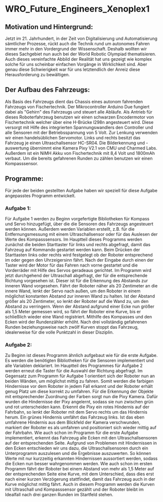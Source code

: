 # WRO_Future_Engineers_Xenoplex1

## Motivation und Hintergrund:
Jetzt im 21. Jahrhundert, in der Zeit von Digitalisierung und Automatisierung sämtlicher Prozesse, rückt auch die Technik rund um autonomes Fahren immer mehr in den Vordergrund der Wissenschaft. Deshalb wollten wir dieses Sachgebiet nun auch bei der World Robotic Olympiad thematisieren. Auch dieses vereinfachte Abbild der Realität hat uns gezeigt wie komplex solche für uns scheinbar einfachen Vorgänge in Wirklichkeit sind. Aber genau diese Schwierigkeit war für uns letztendlich der Anreiz diese Herausforderung zu bewältigen.

## Der Aufbau des Fahrzeugs: 
Als Basis des Fahrzeugs dient das Chassis eines autonom fahrenden Fahrzeugs von Fischertechnik. Der Mikrocontroller Arduino Due fungiert dabei als "Gehirn" des Fahrzeugs und steuert alle Abläufe. Als Antrieb für dieses Roboterfahrzeug benutzen wir einen schwarzen Encodermotor von Fischertechnik welcher über eine H-Brücke l298n angesteuert wird. Diese versorgt mit Hilfe des integrierten Spannungswandlers den Controller und alle Sensoren mit der Betriebsspannung von 5 Volt. Zur Lenkung verwenden wir einen handelsüblichen Servomotor. Links und rechts besitzt das Fahrzeug je einen Ultraschallsensor HC-SR04. Die Bilderkennung und -auswertung übernimmt eine Kamera Pixy V2.1 von CMU und Charmed Labs. Außerdem ist ein NiMH Akku von Fischertechnik mit 8,4 Volt und 1800mAh verbaut. Um die bereits gefahrenen Runden zu zählen benutzen wir einen Kompasssensor.

## Programme:
Für jede der beiden gestellten Aufgabe haben wir speziell für diese Aufgabe angepasstes Programm entwickelt.
### Aufgabe 1:
Für Aufgabe 1 werden zu Beginn vorgefertigte Bibliotheken für Kompass und Servo hinzugefügt, über die die Sensoren des Fahrzeugs angesteuert werden können. Außerdem werden Variablen erstellt, z.B. für die Entfernungsmessung mit einem Ultraschallsensor oder für das Auslesen der Werte des Kompasssensors. Im Hauptteil dieses Programms werden zunächst die beiden Starttaster für links und rechts abgefragt, damit das Fahrzeug auf Kommando gestartet werden kann. Beim Drücken der Starttasten links oder rechts wird festgelegt ob der Roboter entsprechend im oder gegen den Uhrzeigersinn fährt. Nach der Eingabe durch einen der Taster wird der Motor für das Fahren nach vorne gestartet und die Vorderräder mit Hilfe des Servos geradeaus gerichtet. Im Programm wird jetzt durchgehend der Ultraschall abgefragt, der für die entsprechende Richtung vorgesehen ist. Dieser ist für die Erkennung des Abstands zur inneren Wand vorgesehen. Fährt der Roboter näher als 20 Zentimeter an die innere Wand, lenkt der Servo nach außen, um den Roboter in einem möglichst konstanten Abstand zur inneren Wand zu halten. Ist der Abstand größer als 20 Zentimeter, so lenkt der Roboter auf 
die Wand zu, um den Abstand zu verringern. Wenn der Abstand aufgrund einer Ecke nun größer als 1,5 Meter gemessen wird, so fährt der Roboter eine Kurve, bis er schließlich wieder eine Wand registriert. Mithilfe des Kompasses und den Ecken wird der Rundenzähler erhöht. Nach drei vollständig gefahrenen Runden beziehungsweise nach zwölf Kurven stoppt das Fahrzeug, idealerweise für die volle Punktzahl in dieser Disziplin.
### Aufgabe 2:
Zu Beginn ist dieses Programm ähnlich aufgebaut wie für die erste Aufgabe. Es werden die benötigten Bibliotheken für die Sensoren implementiert und alle Variablen deklariert. Im Hauptteil des Programmes für Aufgabe 2 werden erneut die Taster für die Auswahl der Richtung abgefragt. Im Gegensatz zum Programm für  Aufgabe 1 orientiert sich der Roboter nun an beiden Wänden, um möglichst mittig zu fahren. Somit werden die farbigen Hindernisse vor dem Roboter in jedem Fall erkannt und der Roboter erhält genug Platz um diese korrekt zu umfahren. Für die Erkennung der Objekte mit entsprechender Zuordnung der Farben sorgt nun die Pixy Kamera. Dafür wurden die Hindernisse der Pixy angelernt, sodass sie nun zwischen grün und rot unterscheiden kann. Erkennt die Pixy ein rotes Hindernis auf der Fahrbahn, so lenkt der Roboter mit dem Servo rechts um das  Hindernis herum. Ein grünes Hindernis umfährt das Fahrzeug links. Ist das eben umfahrene Hindernis aus dem Blickfeld der Kamera verschwunden, markiert der Roboter es als umfahren und positioniert sich wieder mittig auf der Fahrbahn. Wie auch schon im Programm für die erste Aufgabe implementiert, erkennt das Fahrzeug alle Ecken mit den Ultraschallsensoren auf der entsprechenden Seite. Aufgrund von Problemen mit Hindernissen in den Ecken entschieden wir uns dazu, die Ultraschallsensoren durch ein Unterprogramm auszulesen und die Ergebnisse auszuwerten. So können Werte mit nur kurzzeitig erkannten Hindernissen aussortiert werden, sodass die Ecken nun besser wahrgenommen werden. Wie auch schon im ersten Programm fährt der Roboter bei einem Abstand von mehr als 1,5 Meter auf der entsprechenden Seite eine Kurve, mit dem Unterschied, dass dies erst nach einer kurzen Verzögerung stattfindet, damit das Fahrzeug auch in der Kurve möglichst mittig fährt. Auch in diesem Programm werden die Kurven mit Ultraschall und Kompasssensor gezählt und der Roboter bleibt im Idealfall nach drei ganzen Runden im Startfeld stehen.